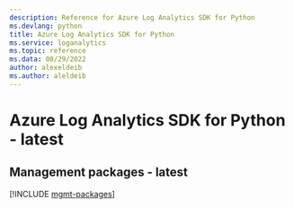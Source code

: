 ```yaml
---
description: Reference for Azure Log Analytics SDK for Python
ms.devlang: python
title: Azure Log Analytics SDK for Python
ms.service: loganalytics
ms.topic: reference
ms.data: 08/29/2022
author: alexeldeib
ms.author: aleldeib
---
```

# Azure Log Analytics SDK for Python - latest

## Management packages - latest
[!INCLUDE [mgmt-packages](log-analytics-mgmt-index.md)]